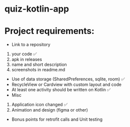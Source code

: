 # quiz-kotlin-app

# Project requirements:
* Link to a repository 
1) your code :white_check_mark:
2) apk in releases 
3) name and short description 
4) screenshots in readme.md 
* Use of data storage (SharedPreferences, sqlite, room) :white_check_mark:
* RecycleView or Cardview with custom layout and code
* At least one activity should be written on Kotlin :white_check_mark:
* Misc  
1) Application icon changed :white_check_mark:
2) Animation and design (figma or other)
* Bonus points for retrofit calls and Unit testing 
